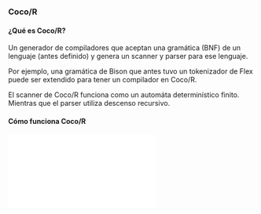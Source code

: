### Coco/R

#### ¿Qué es Coco/R?
Un generador de compiladores que aceptan una gramática (BNF) de un lenguaje (antes
definido) y genera un scanner y parser para ese lenguaje.

Por ejemplo, una gramática de Bison que antes tuvo un tokenizador de Flex puede
ser extendido para tener un compilador en Coco/R.

El scanner de Coco/R funciona como un automáta determinístico finito. Mientras
que el parser utiliza descenso recursivo.

#### Cómo funciona Coco/R
![how_does_coco_r_work](/cocor.md)
